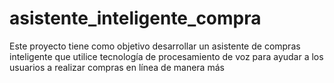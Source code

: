 # asistente_inteligente_compra
Este proyecto tiene como objetivo desarrollar un asistente de compras inteligente que utilice tecnología de procesamiento de voz para ayudar a los usuarios a realizar compras en línea de manera más
